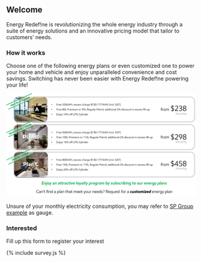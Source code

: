 ## Welcome

Energy Redef!ne is revolutionizing the whole energy industry through a suite of energy solutions and an innovative pricing model that tailor to customers’ needs. 

### How it works
Choose one of the following energy plans or even customized one to power your home and vehicle and enjoy unparalleled convenience and cost savings. Switching has never been easier with Energy Redef!ne powering your life! 

![Plan](plan.png)

Unsure of your monthly electricity consumption, you may refer to [SP Group](https://www.spgroup.com.sg/what-we-do/billing) <a href="http://example.com/" target="_blank">example</a> as gauge.

### Interested

Fill up this form to register your interest

{% include survey.js %}

